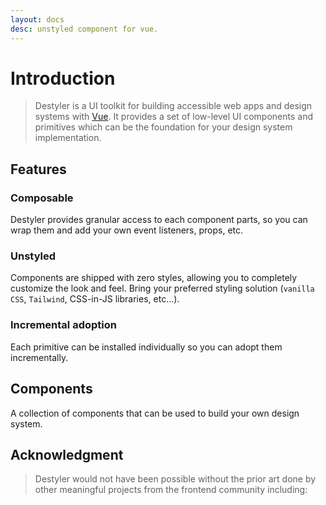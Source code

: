 ```yaml
---
layout: docs
desc: unstyled component for vue.
---
```


# Introduction

> Destyler is a UI toolkit for building accessible web apps and design systems with [Vue](https://vuejs.org). It provides a set of low-level UI components and primitives which can be the foundation for your design system implementation.

## Features

### Composable

Destyler provides granular access to each component parts, so you can wrap them and add your own event listeners, props, etc.

### Unstyled

Components are shipped with zero styles, allowing you to completely customize the look and feel. Bring your preferred styling solution (`vanilla CSS`, `Tailwind`, CSS-in-JS libraries, etc...).

### Incremental adoption

Each primitive can be installed individually so you can adopt them incrementally.

## Components

A collection of components that can be used to build your own design system.

## Acknowledgment

> Destyler would not have been possible without the prior art done by other meaningful projects from the frontend community including:

<Acknowledgment />
